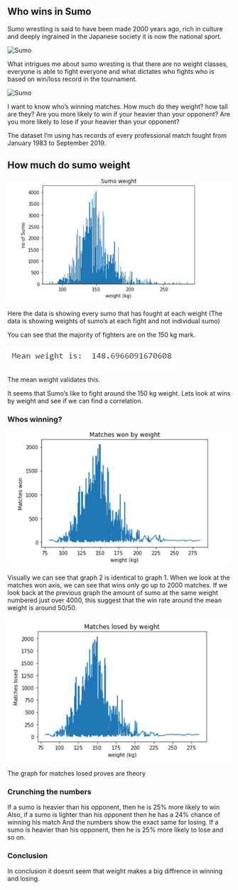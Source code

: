 ## Who wins in Sumo

Sumo wrestling is said to have been made 2000 years ago, rich in culture and deeply ingrained in the Japanese society it is now the national sport. 

![Sumo](https://upload.wikimedia.org/wikipedia/commons/a/ac/Kunisada_sumo_1851.jpg)


What intrigues me about sumo wresting is that there are no weight classes, everyone is able to fight everyone and what dictates who fights who is based on win/loss record in the tournament.


![Sumo](https://bjj-world.com/wp-content/uploads/2017/12/Screenshot_122.jpg)


I want to know who’s winning matches. How much do they weight? how tall are they? Are you more likely to win if your heavier than your opponent? Are you more likely to lose if your heavier than your opponent? 

The dataset I’m using has records of every professional match fought from January 1983 to September 2019. 


## How much do sumo weight
![Sumo](https://github.com/alifarah94/alifarah94.github.io/blob/master/img/number%20of%20sumo%202.png?raw=true)

Here the data is showing every sumo that has fought at each weight (The data is showing weights of sumo’s at each fight and not individual sumo)

You can see that the majority of fighters are on the 150 kg mark.

![Sumo](https://github.com/alifarah94/alifarah94.github.io/blob/master/img/Mean%20weight.png?raw=true)

The mean weight validates this.

It seems that Sumo’s like to fight around the 150 kg weight. Lets look at wins by weight and see if we can find a correlation.

### Whos winning?
![Sumo](https://github.com/alifarah94/alifarah94.github.io/blob/master/img/matches%20won%20by%20weight.png?raw=true)

Visually we can see that graph 2 is identical to graph 1. When we look at the matches won axis, we can see that wins only go up to 2000 matches. If we look back at the previous graph the amount of sumo at the same weight numbered just over 4000, this suggest that the win rate around the mean weight is around 50/50.

![Sumo](https://github.com/alifarah94/alifarah94.github.io/blob/master/img/maches%20lose.png?raw=true)

The graph for matches losed proves are theory


### Crunching the numbers
If a sumo is heavier than his opponent, then he is 25% more likely to win
Also, if a sumo is lighter than his opponent then he has a 24% chance of winning his match 
And the numbers show the exact same for losing.
If a sumo is heavier than his opponent, then he is 25% more likely to lose and so on. 

### Conclusion
In conclusion it doesnt seem that weight makes a big diffrence in winning and losing.
